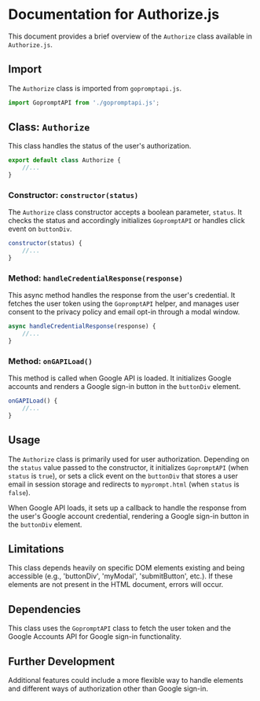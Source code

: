 # Documentation for Authorize.js

This document provides a brief overview of the `Authorize` class available in `Authorize.js`.

## Import

The `Authorize` class is imported from `gopromptapi.js`.

```javascript
import GopromptAPI from './gopromptapi.js';
```

## Class: `Authorize`

This class handles the status of the user's authorization.

```javascript
export default class Authorize {
    //...
}
```

### Constructor: `constructor(status)`

The `Authorize` class constructor accepts a boolean parameter, `status`. It checks the status and accordingly initializes `GopromptAPI` or handles click event on `buttonDiv`.

```javascript
constructor(status) {
    //...
}
```

### Method: `handleCredentialResponse(response)`

This async method handles the response from the user's credential. It fetches the user token using the `GopromptAPI` helper, and manages user consent to the privacy policy and email opt-in through a modal window.

```javascript
async handleCredentialResponse(response) {
    //...
}
```

### Method: `onGAPILoad()`

This method is called when Google API is loaded. It initializes Google accounts and renders a Google sign-in button in the `buttonDiv` element.

```javascript
onGAPILoad() {
    //...
}
```

## Usage

The `Authorize` class is primarily used for user authorization. Depending on the `status` value passed to the constructor, it initializes `GopromptAPI` (when `status` is `true`), or sets a click event on the `buttonDiv` that stores a user email in session storage and redirects to `myprompt.html` (when `status` is `false`).

When Google API loads, it sets up a callback to handle the response from the user's Google account credential, rendering a Google sign-in button in the `buttonDiv` element.

## Limitations

This class depends heavily on specific DOM elements existing and being accessible (e.g., 'buttonDiv', 'myModal', 'submitButton', etc.). If these elements are not present in the HTML document, errors will occur.

## Dependencies

This class uses the `GopromptAPI` class to fetch the user token and the Google Accounts API for Google sign-in functionality.

## Further Development

Additional features could include a more flexible way to handle elements and different ways of authorization other than Google sign-in.